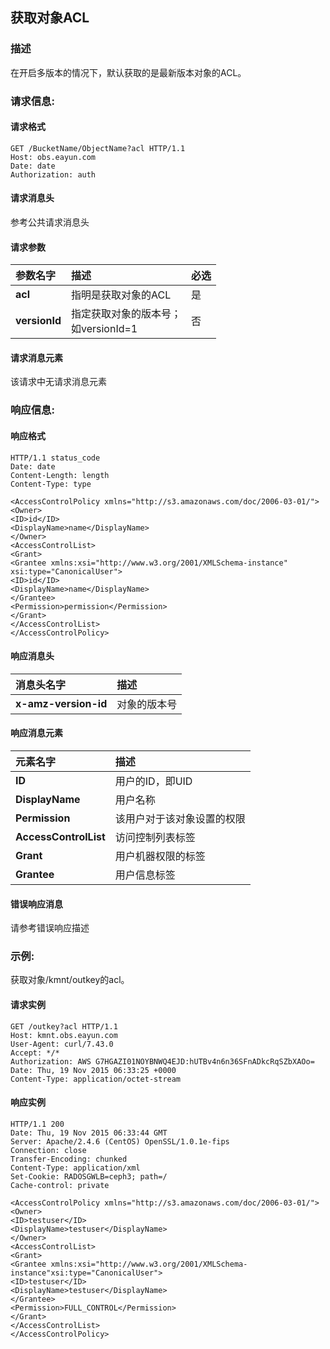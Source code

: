 ## 获取对象ACL

### 描述

在开启多版本的情况下，默认获取的是最新版本对象的ACL。

### 请求信息:

#### 请求格式

```
GET /BucketName/ObjectName?acl HTTP/1.1
Host: obs.eayun.com
Date: date
Authorization: auth
```

#### 请求消息头

参考公共请求消息头

#### 请求参数

| 参数名字 | 描述 | 必选 |
|  :---  |  :---  |  :---  |
|  **acl**  |  指明是获取对象的ACL  |   是   |
|  **versionId**  |  指定获取对象的版本号；<br>如versionId=1  |   否   |
    
#### 请求消息元素

该请求中无请求消息元素
    
### 响应信息:

#### 响应格式

```
HTTP/1.1 status_code
Date: date
Content-Length: length
Content-Type: type

<AccessControlPolicy xmlns="http://s3.amazonaws.com/doc/2006-03-01/">
<Owner>
<ID>id</ID>
<DisplayName>name</DisplayName>
</Owner>
<AccessControlList>
<Grant>
<Grantee xmlns:xsi="http://www.w3.org/2001/XMLSchema-instance" xsi:type="CanonicalUser">
<ID>id</ID>
<DisplayName>name</DisplayName>
</Grantee>
<Permission>permission</Permission>
</Grant>
</AccessControlList>
</AccessControlPolicy>
```

#### 响应消息头

| 消息头名字 | 描述 |
|  :---  |  :---  |
|  **x-amz-version-id**  |  对象的版本号 |

#### 响应消息元素

| 元素名字 | 描述 |
|  :---  |  :---  |
|  **ID**  |  用户的ID，即UID  |
|  **DisplayName**  |  用户名称  |
|  **Permission**  |  该用户对于该对象设置的权限  |
|  **AccessControlList**  |  访问控制列表标签  |
|  **Grant**  |  用户机器权限的标签  |
|  **Grantee**  |  用户信息标签  |

#### 错误响应消息

请参考错误响应描述

### 示例:

获取对象/kmnt/outkey的acl。

#### 请求实例

```
GET /outkey?acl HTTP/1.1
Host: kmnt.obs.eayun.com
User-Agent: curl/7.43.0
Accept: */*
Authorization: AWS G7HGAZI01NOYBNWQ4EJD:hUTBv4n6n36SFnADkcRqSZbXAOo=
Date: Thu, 19 Nov 2015 06:33:25 +0000
Content-Type: application/octet-stream
```

#### 响应实例

```
HTTP/1.1 200 
Date: Thu, 19 Nov 2015 06:33:44 GMT
Server: Apache/2.4.6 (CentOS) OpenSSL/1.0.1e-fips
Connection: close
Transfer-Encoding: chunked
Content-Type: application/xml
Set-Cookie: RADOSGWLB=ceph3; path=/
Cache-control: private

<AccessControlPolicy xmlns="http://s3.amazonaws.com/doc/2006-03-01/">
<Owner>
<ID>testuser</ID>
<DisplayName>testuser</DisplayName>
</Owner>
<AccessControlList>
<Grant>
<Grantee xmlns:xsi="http://www.w3.org/2001/XMLSchema-instance"xsi:type="CanonicalUser">
<ID>testuser</ID>
<DisplayName>testuser</DisplayName>
</Grantee>
<Permission>FULL_CONTROL</Permission>
</Grant>
</AccessControlList>
</AccessControlPolicy>
```